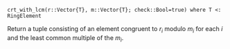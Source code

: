 ```
crt_with_lcm(r::Vector{T}, m::Vector{T}; check::Bool=true) where T <: RingElement
```

Return a tuple consisting of an element congruent to $r_i$ modulo $m_i$ for each $i$ and the least common multiple of the $m_i$.
